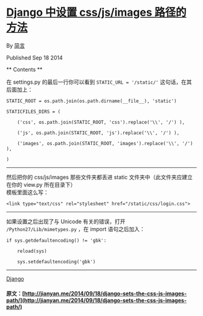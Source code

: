 #  [ Django 中设置 css/js/images 路径的方法 ](/2014/09/18/django-sets-the-css-js-images-path/)

By [ 简言 ](https://plus.google.com/103441795113657293146?rel=author)

Published Sep 18 2014 

** Contents **

在 settings.py 的最后一行你可以看到 ` STATIC_URL = '/static/' ` 这句话，在其后面加上： 
    
    
    STATIC_ROOT = os.path.join(os.path.dirname(__file__), 'static')
    
    STATICFILES_DIRS = (
    
        ('css', os.path.join(STATIC_ROOT, 'css').replace('\\', '/') ),
    
        ('js', os.path.join(STATIC_ROOT, 'js').replace('\\', '/') ),
    
        ('images', os.path.join(STATIC_ROOT, 'images').replace('\\', '/') ),
    
    )  
  
---  
  
然后把你的 css/js/images 那些文件夹都丢进 static 文件夹中（此文件夹应建立在你的 view.py 所在目录下）   
模板里面这么写： 
    
    
    <link type="text/css" rel="stylesheet" href="/static/css/login.css">  
  
---  
  
如果设置之后出现了与 Unicode 有关的错误，打开 ` /Python27/Lib/mimetypes.py ` ，在 import 语句之后加入： 
    
    
    if sys.getdefaultencoding() != 'gbk':
    
        reload(sys)
    
        sys.setdefaultencoding('gbk')  
  
---  
  
[ Django ](/tags/Django/)
#### 原文：[http://jianyan.me/2014/09/18/django-sets-the-css-js-images-path/](http://jianyan.me/2014/09/18/django-sets-the-css-js-images-path/)